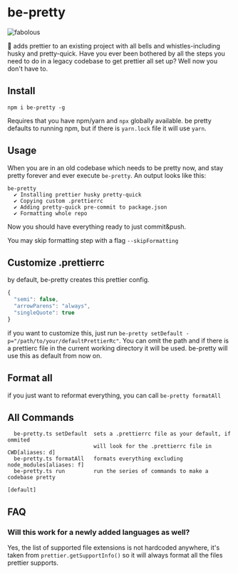 # be-pretty

![fabolous](https://media.giphy.com/media/XmiTYLQ5qXTqM/giphy.gif)

:lipstick: adds prettier to an existing project with all bells and whistles-including husky and pretty-quick.
Have you ever been bothered by all the steps you need to do in a legacy codebase to get prettier all set up? Well now you don't have to.

## Install

```
npm i be-pretty -g
```

Requires that you have npm/yarn and `npx` globally available. be pretty defaults to running npm, but if there is `yarn.lock` file it will use `yarn`.

## Usage

When you are in an old codebase which needs to be pretty now, and stay pretty forever and ever execute `be-pretty`. An output looks like this:

```
be-pretty
  ✔ Installing prettier husky pretty-quick
  ✔ Copying custom .prettierrc
  ✔ Adding pretty-quick pre-commit to package.json
  ✔ Formatting whole repo
```

Now you should have everything ready to just commit&push.

You may skip formatting step with a flag `--skipFormatting`

## Customize .prettierrc

by default, be-pretty creates this prettier config.

```js
{
  "semi": false,
  "arrowParens": "always",
  "singleQuote": true
}
```

if you want to customize this, just run `be-pretty setDefault -p="/path/to/your/defaultPrettierRc"`. You can omit the path and if there is a prettierc file in the current working directory it will be used.
be-pretty will use this as default from now on.

## Format all

if you just want to reformat everything, you can call `be-pretty formatAll`

## All Commands

```
  be-pretty.ts setDefault  sets a .prettierrc file as your default, if ommited
                           will look for the .prettierrc file in CWD[aliases: d]
  be-pretty.ts formatAll   formats everything excluding node_modules[aliases: f]
  be-pretty.ts run         run the series of commands to make a codebase pretty
                                                                       [default]
```

## FAQ

### Will this work for a newly added languages as well?

Yes, the list of supported file extensions is not hardcoded anywhere, it's taken from `prettier.getSupportInfo()` so it will always format all the files prettier supports.
